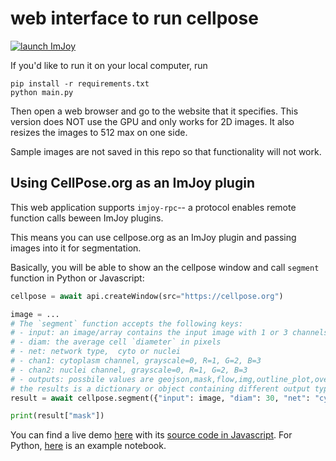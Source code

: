 # web interface to run cellpose

[![launch ImJoy](https://imjoy.io/static/badge/launch-imjoy-badge.svg)](https://imjoy.io/#/app?plugin=https://cellpose.org)

If you'd like to run it on your local computer, run
~~~
pip install -r requirements.txt
python main.py
~~~

Then open a web browser and go to the website that it specifies. This version does NOT use the GPU and only works for 2D images. It also resizes the images to 512 max on one side.

Sample images are not saved in this repo so that functionality will not work.

## Using CellPose.org as an ImJoy plugin

This web application supports `imjoy-rpc`-- a protocol enables remote function calls beween ImJoy plugins.

This means you can use cellpose.org as an ImJoy plugin and passing images into it for segmentation.

Basically, you will be able to show an the cellpose window and call `segment` function in Python or Javascript:
``` python
cellpose = await api.createWindow(src="https://cellpose.org")

image = ...
# The `segment` function accepts the following keys:
# - input: an image/array contains the input image with 1 or 3 channels, uint8 or uint16, in python you can pass an numpy array or an URL, in javascript, you can pass an File object, an URL, or an base64 encoded png image.
# - diam: the average cell `diameter` in pixels
# - net: network type,  cyto or nuclei
# - chan1: cytoplasm channel, grayscale=0, R=1, G=2, B=3
# - chan2: nuclei channel, grayscale=0, R=1, G=2, B=3
# - outputs: possbile values are geojson,mask,flow,img,outline_plot,overlay_plot,flow_plot,img_plot
# the results is a dictionary or object containing different output types depending on the `outputs` argument, e.g. you will get a geojson object if you pass `geojson` in the `outputs` key. For Python if you pass an numpy array, then the returned mask and flow will also be encoded as an numpy array, otherwise, all the images will be saved in png format and encoded as base64 string.
result = await cellpose.segment({"input": image, "diam": 30, "net": "cyto", "chan1": 1, "chan2": 3, "outputs": "flow,mask,outline_plot,overlay_plot"})

print(result["mask"])
```

You can find a live demo [here](https://ij.imjoy.io/?plugin=https://gist.github.com/oeway/c9592f23c7ee147085f0504d2f3e993a) with its [source code in Javascript](https://gist.github.com/oeway/c9592f23c7ee147085f0504d2f3e993a). For Python, [here](https://gist.github.com/oeway/cec7b38e0a8fcda294de5362c07072f0) is an example notebook.




